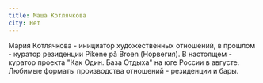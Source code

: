 ```yaml
---
title: Маша Котлячкова
city: Нет
---
```


Мария Котлячкова -
инициатор художественных отношений, в прошлом - куратор резиденции Pikene på Broen (Норвегия). В настоящем - куратор проекта "Как Один. База Отдыха" на юге России в августе. Любимые форматы производства отношений - резиденции и бары.
